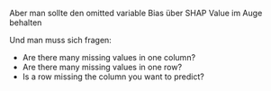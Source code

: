 Aber man sollte den omitted variable Bias über SHAP Value im Auge behalten

Und man muss sich fragen:
- Are there many missing values in one column?
- Are there many missing values in one row?
- Is a row missing the column you want to predict?